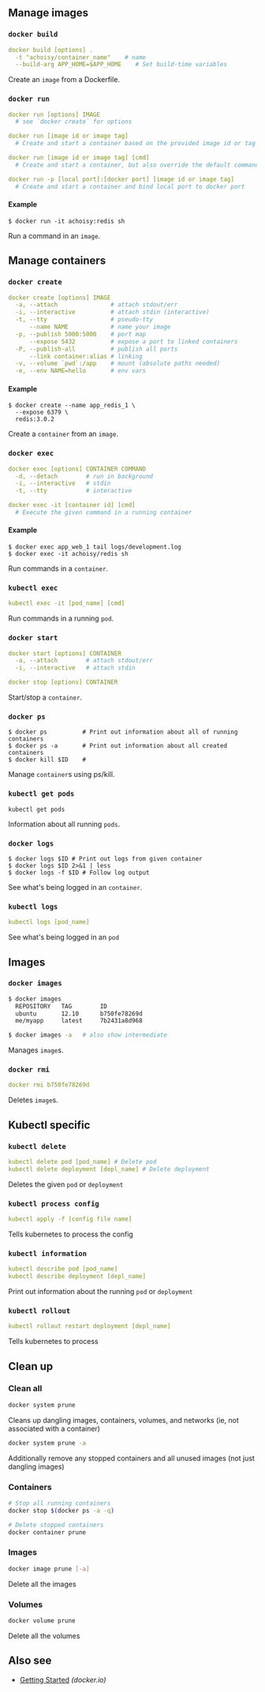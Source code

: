 
Manage images
-------------

### `docker build`

```yml
docker build [options] .
  -t "achoisy/container_name"    # name
  --build-arg APP_HOME=$APP_HOME    # Set build-time variables
```

Create an `image` from a Dockerfile.


### `docker run`

```yml
docker run [options] IMAGE
  # see `docker create` for options
```
```yml
docker run [image id or image tag]
  # Create and start a container based on the provided image id or tag
```
```yml
docker run [image id or image tag] [cmd]
  # Create and start a container, but also override the default command
```
```yml
docker run -p [local port]:[docker port] [image id or image tag]
  # Create and start a container and bind local port to docker port
```

#### Example

```
$ docker run -it achoisy:redis sh
```
Run a command in an `image`.

Manage containers
-----------------

### `docker create`

```yml
docker create [options] IMAGE
  -a, --attach               # attach stdout/err
  -i, --interactive          # attach stdin (interactive)
  -t, --tty                  # pseudo-tty
      --name NAME            # name your image
  -p, --publish 5000:5000    # port map
      --expose 5432          # expose a port to linked containers
  -P, --publish-all          # publish all ports
      --link container:alias # linking
  -v, --volume `pwd`:/app    # mount (absolute paths needed)
  -e, --env NAME=hello       # env vars
```

#### Example

```
$ docker create --name app_redis_1 \
  --expose 6379 \
  redis:3.0.2
```
Create a `container` from an `image`.

### `docker exec`

```yml
docker exec [options] CONTAINER COMMAND
  -d, --detach        # run in background
  -i, --interactive   # stdin
  -t, --tty           # interactive
```
```yml
docker exec -it [container id] [cmd]
  # Execute the given command in a running container
```

#### Example

```
$ docker exec app_web_1 tail logs/development.log
$ docker exec -it achoisy/redis sh
```

Run commands in a `container`.

### `kubectl exec`

```yml
kubectl exec -it [pod_name] [cmd]
```

Run commands in a running `pod`.

### `docker start`

```yml
docker start [options] CONTAINER
  -a, --attach        # attach stdout/err
  -i, --interactive   # attach stdin

docker stop [options] CONTAINER
```

Start/stop a `container`.


### `docker ps`

```
$ docker ps          # Print out information about all of running containers
$ docker ps -a       # Print out information about all created containers
$ docker kill $ID    # 
```
Manage `container`s using ps/kill.

### `kubectl get pods`

```
kubectl get pods
```

Information about all running `pods`.


### `docker logs`

```
$ docker logs $ID # Print out logs from given container
$ docker logs $ID 2>&1 | less
$ docker logs -f $ID # Follow log output
```

See what's being logged in an `container`.

### `kubectl logs`

```yml
kubectl logs [pod_name] 
```
See what's being logged in an `pod`

Images
------

### `docker images`

```sh
$ docker images
  REPOSITORY   TAG        ID
  ubuntu       12.10      b750fe78269d
  me/myapp     latest     7b2431a8d968
```

```sh
$ docker images -a   # also show intermediate
```

Manages `image`s.

### `docker rmi`

```yml
docker rmi b750fe78269d
```

Deletes `image`s.

Kubectl specific
----------------

### `kubectl delete`

```yml
kubectl delete pod [pod_name] # Delete pod
kubectl delete deployment [depl_name] # Delete deployment
```
Deletes the given `pod` or `deployment`

### `kubectl process config`

```yml
kubectl apply -f [config file name]
```
Tells kubernetes to process the config

### `kubectl information`

```yml
kubectl describe pod [pod_name]
kubectl describe deployment [depl_name]
```
Print out information about the running `pod` or `deployment`

### `kubectl rollout`

```yml
kubectl rollout restart deployment [depl_name]
```
Tells kubernetes to process 

## Clean up

### Clean all

```sh
docker system prune
```

Cleans up dangling images, containers, volumes, and networks (ie, not associated with a container)

```sh
docker system prune -a
```

Additionally remove any stopped containers and all unused images (not just dangling images)

### Containers

```sh
# Stop all running containers
docker stop $(docker ps -a -q)

# Delete stopped containers
docker container prune
```

### Images

```sh
docker image prune [-a]
```

Delete all the images

### Volumes

```sh
docker volume prune
```

Delete all the volumes

Also see
--------

 * [Getting Started](http://www.docker.io/gettingstarted/) _(docker.io)_
